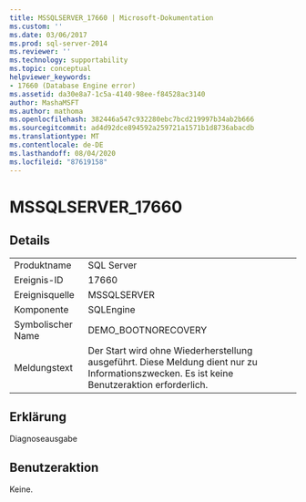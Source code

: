 ```yaml
---
title: MSSQLSERVER_17660 | Microsoft-Dokumentation
ms.custom: ''
ms.date: 03/06/2017
ms.prod: sql-server-2014
ms.reviewer: ''
ms.technology: supportability
ms.topic: conceptual
helpviewer_keywords:
- 17660 (Database Engine error)
ms.assetid: da30e8a7-1c5a-4140-98ee-f84528ac3140
author: MashaMSFT
ms.author: mathoma
ms.openlocfilehash: 382446a547c932280ebc7bcd219997b34ab2b666
ms.sourcegitcommit: ad4d92dce894592a259721a1571b1d8736abacdb
ms.translationtype: MT
ms.contentlocale: de-DE
ms.lasthandoff: 08/04/2020
ms.locfileid: "87619158"
---
```

# <a name="mssqlserver_17660"></a>MSSQLSERVER_17660
    
## <a name="details"></a>Details  
  
|||  
|-|-|  
|Produktname|SQL Server|  
|Ereignis-ID|17660|  
|Ereignisquelle|MSSQLSERVER|  
|Komponente|SQLEngine|  
|Symbolischer Name|DEMO_BOOTNORECOVERY|  
|Meldungstext|Der Start wird ohne Wiederherstellung ausgeführt. Diese Meldung dient nur zu Informationszwecken. Es ist keine Benutzeraktion erforderlich.|  
  
## <a name="explanation"></a>Erklärung  
 Diagnoseausgabe  
  
## <a name="user-action"></a>Benutzeraktion  
 Keine.  
  
  
